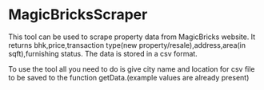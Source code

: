 # MagicBricksScraper

This tool can be used to scrape property data from MagicBricks website.
It returns bhk,price,transaction type(new property/resale),address,area(in sqft),furnishing status.
The data is stored in a csv format.

To use the tool all you need to do is give city name and location for csv file to be saved to the function getData.(example values are already present)
